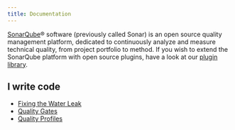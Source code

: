 ```yaml
---
title: Documentation
---
```


[SonarQube](http://www.sonarqube.org/)® software (previously called Sonar) is an open source quality management platform, dedicated to continuously analyze and measure technical quality, from project portfolio to method. If you wish to extend the SonarQube platform with open source plugins, have a look at our [plugin library](https://docs.sonarqube.org/display/PLUG/Plugin+Library).

## I write code

* [Fixing the Water Leak](/fixing-the-water-leak)
* [Quality Gates](/quality-gates)
* [Quality Profiles](/quality-profiles)
